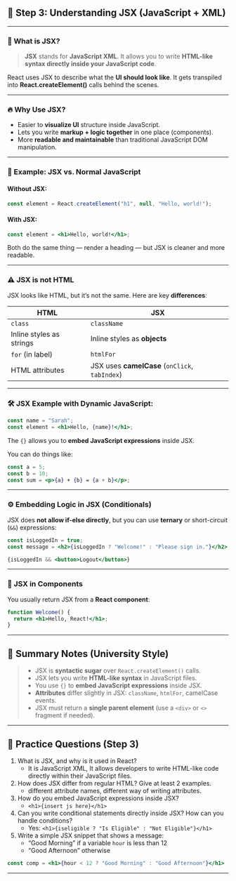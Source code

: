 ## 🧠 **Step 3: Understanding JSX (JavaScript + XML)**
---

### 📘 What is JSX?

> **JSX** stands for **JavaScript XML**. It allows you to write **HTML-like syntax directly inside your JavaScript code**.

React uses JSX to describe what the **UI should look like**. It gets transpiled into **React.createElement()** calls behind the scenes.

---

### 🔥 Why Use JSX?

- Easier to **visualize UI** structure inside JavaScript.
- Lets you write **markup + logic together** in one place (components).
- More **readable and maintainable** than traditional JavaScript DOM manipulation.

---

### 🧪 Example: JSX vs. Normal JavaScript

#### Without JSX:

```js
const element = React.createElement("h1", null, "Hello, world!");
```

#### With JSX:

```jsx
const element = <h1>Hello, world!</h1>;
```

Both do the same thing — render a heading — but JSX is cleaner and more readable.

---

### ⚠️ JSX is not HTML

JSX looks like HTML, but it’s not the same. Here are key **differences**:

|HTML|JSX|
|---|---|
|`class`|`className`|
|Inline styles as strings|Inline styles as **objects**|
|`for` (in label)|`htmlFor`|
|HTML attributes|JSX uses **camelCase** (`onClick`, `tabIndex`)|

---

### 🛠️ JSX Example with Dynamic JavaScript:

```jsx
const name = "Sarah";
const element = <h1>Hello, {name}!</h1>;
```

The `{}` allows you to **embed JavaScript expressions** inside JSX.

You can do things like:

```jsx
const a = 5;
const b = 10;
const sum = <p>{a} + {b} = {a + b}</p>;
```

---

### ⚙️ Embedding Logic in JSX (Conditionals)

JSX does **not allow if-else directly**, but you can use **ternary** or short-circuit (`&&`) expressions:

```jsx
const isLoggedIn = true;
const message = <h2>{isLoggedIn ? "Welcome!" : "Please sign in."}</h2>;
```

```jsx
{isLoggedIn && <button>Logout</button>}
```

---

### 🧪 JSX in Components

You usually return JSX from a **React component**:

```jsx
function Welcome() {
  return <h1>Hello, React!</h1>;
}
```

---

## 🧠 Summary Notes (University Style)

> - JSX is **syntactic sugar** over `React.createElement()` calls.
> - JSX lets you write **HTML-like syntax** in JavaScript files.
> - You use `{}` to **embed JavaScript expressions** inside JSX.
> - **Attributes** differ slightly in JSX: `className`, `htmlFor`, camelCase events.
> - JSX must return a **single parent element** (use a `<div>` or `<>` fragment if needed).

---

## 🧪 Practice Questions (Step 3)

1. What is JSX, and why is it used in React?
	- It is JavaScript XML, It allows developers to write HTML-like code directly within their JavaScript files.
2. How does JSX differ from regular HTML? Give at least 2 examples.
	- different attribute names, different way of writing attributes.
3. How do you embed JavaScript expressions inside JSX?
	- `<h1>{insert js here}</h1>`
4. Can you write conditional statements directly inside JSX? How can you handle conditions?
	- Yes: `<h1>{iseligible ? "Is Eligible" : "Not Eligible"}</h1>`
5. Write a simple JSX snippet that shows a message:
    - “Good Morning” if a variable `hour` is less than 12
    - “Good Afternoon” otherwise
```jsx
const comp = <h1>{hour < 12 ? "Good Morning" : "Good Afternoon"}</h1>
```

---

